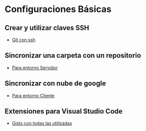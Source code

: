 # Configuraciones Básicas

## Crear y utilizar claves SSH

- [Git con ssh](./0%20-%20Git%20con%20ssh/)

## Sincronizar una carpeta con un repositorio

- [Para entorno Servidor](./1%20-%20Subcronizar%20Entorno%20Servidor/)

## Sincronizar con nube de google

- [Para entorno Cliente](./2%20-%20Sincronizar%20Entorno%20Cliente/)

## Extensiones para Visual Studio Code

- [Gists con todas las utilizadas](https://gist.github.com/glavadoj01/1f355811b7710b8dfd8e775514263bbe)
